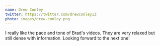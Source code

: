 ```yaml
---
name: Drew Conley
twitter: https://twitter.com/drewconley13
photo: images/drew-conley.png
---
```


I really like the pace and tone of Brad's videos. They are very relaxed but still dense with information. Looking forward to the next one!
